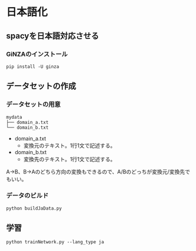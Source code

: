 # 日本語化

## spacyを日本語対応させる
### GiNZAのインストール

```Console
pip install -U ginza
```

## データセットの作成
### データセットの用意

```Console
mydata
├── domain_a.txt
└── domain_b.txt
```

- domain_a.txt
    - 変換元のテキスト。1行1文で記述する。
- domain_b.txt
    - 変換先のテキスト。1行1文で記述する。

A→B、B→Aのどちら方向の変換もできるので、A/Bのどっちが変換元/変換先でもいい。

### データのビルド

```Console
python buildJaData.py
```

## 学習

```Console
python trainNetwork.py --lang_type ja
```